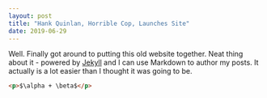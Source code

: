```yaml
---
layout: post
title: "Hank Quinlan, Horrible Cop, Launches Site"
date: 2019-06-29
---
```


Well. Finally got around to putting this old website together. Neat thing about it - powered by [Jekyll](http://jekyllrb.com) and I can use Markdown to author my posts. It actually is a lot easier than I thought it was going to be.

``` html
<p>$\alpha + \beta$</p>
```

